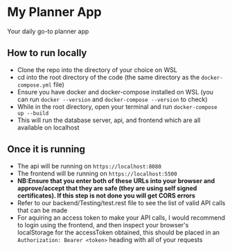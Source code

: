 # My Planner App
Your daily go-to planner app

## How to run locally
- Clone the repo into the directory of your choice on WSL
- cd into the root directory of the code (the same directory as the `docker-compose.yml` file)
- Ensure you have docker and docker-compose installed on WSL (you can run `docker --version` and `docker-compose --version` to check)
- While in the root directory, open your terminal and run `docker-compose up --build`
- This will run the database server, api, and frontend which are all available on localhost

## Once it is running
- The api will be running on `https://localhost:8080`
- The frontend will be running on `https://localhost:5500`
- **NB:Ensure that you enter both of these URLs into your browser and approve/accept that they are safe (they are using self signed certificates). If this step is not done you will get CORS errors**
- Refer to our backend/Testing/test.rest file to see the list of valid API calls that can be made
- For aquiring an access token to make your API calls, I would recommend to login using the frontend, and then inspect your browser's localStorage for the accessToken obtained, this should be placed in an `Authorization: Bearer <token>` heading with all of your requests
